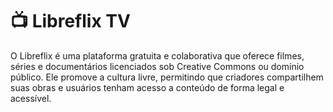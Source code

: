 # :tv: Libreflix TV



O Libreflix é uma plataforma gratuita e colaborativa que oferece filmes, séries e documentários licenciados sob Creative Commons ou domínio público. Ele promove a cultura livre, permitindo que criadores compartilhem suas obras e usuários tenham acesso a conteúdo de forma legal e acessível.

